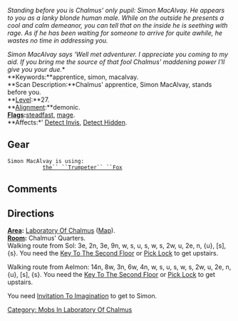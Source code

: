*Standing before you is Chalmus' only pupil: Simon MacAlvay. He appears
to you as a lanky blonde human male. While on the outside he presents a
cool and calm demeanor, you can tell that on the inside he is seething
with rage. As if he has been waiting for someone to arrive for quite
awhile, he wastes no time in addressing you.*

*Simon MacAlvay says 'Well met adventurer. I appreciate you coming to my
aid. If you bring me the source of that fool Chalmus' maddening power
I'll give you your due.**  
**Keywords:**apprentice, simon, macalvay.  
**Scan Description:**Chalmus' apprentice, Simon MacAlvay, stands before
you.  
**[Level](Level "wikilink"):**27.  
**[Alignment](Alignment "wikilink"):**demonic.  
**[Flags](:Category:_Mob_Types "wikilink"):**[steadfast](Sentinel_Mobs "wikilink"),
[mage](Spellcasting_Mobs "wikilink").  
**Affects:*' [Detect Invis](Detect_Invis "wikilink"), [Detect
Hidden](Detect_Hidden "wikilink").  

## Gear

`Simon MacAlvay is using:`  
<wielded>`           `[`the`` ``Trumpeter`` ``Fox`](Trumpeter_Fox "wikilink")

## Comments

## Directions

**[Area](:Category:_Areas "wikilink"):** [ Laboratory Of
Chalmus](:Category:_Laboratory_Of_Chalmus "wikilink")
([Map](Laboratory_Of_Chalmus_Map "wikilink")).  
**[Room](:Category:_Rooms "wikilink"):** Chalmus' Quarters.  
Walking route from Sol: 3e, 2n, 3e, 9n, w, s, u, s, w, s, 2w, u, 2e, n,
{u}, \[s\], {s}. You need the [Key To The Second
Floor](Key_To_The_Second_Floor "wikilink") or [Pick
Lock](Pick_Lock "wikilink") to get upstairs.

Walking route from Aelmon: 14n, 8w, 3n, 6w, 4n, w, s, u, s, w, s, 2w, u,
2e, n, {u}, \[s\], {s}. You need the [Key To The Second
Floor](Key_To_The_Second_Floor "wikilink") or [Pick
Lock](Pick_Lock "wikilink") to get upstairs.

You need [Invitation To
Imagination](Invitation_To_Imagination "wikilink") to get to Simon.

[Category: Mobs In Laboratory Of
Chalmus](Category:_Mobs_In_Laboratory_Of_Chalmus "wikilink")
